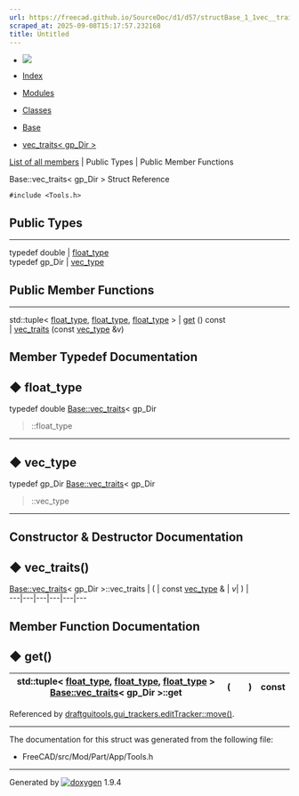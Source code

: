```yaml
---
url: https://freecad.github.io/SourceDoc/d1/d57/structBase_1_1vec__traits_3_01gp__Dir_01_4.html
scraped_at: 2025-09-08T15:17:57.232168
title: Untitled
---
```


  * [ ![](https://www.freecad.org/svg/logo-freecad.svg) ](https://freecadweb.org "FreeCAD")
  * [Index](../../index.html "Index")
  * [Modules](../../modules.html "Modules list")
  * [Classes](../../annotated.html "Annotated list")

  * [Base](../../db/d07/namespaceBase.html)
  * [vec_traits< gp_Dir >](../../d1/d57/structBase_1_1vec__traits_3_01gp__Dir_01_4.html)

[List of all members](../../d1/df0/structBase_1_1vec__traits_3_01gp__Dir_01_4-members.html) | Public Types | Public Member Functions

Base::vec_traits< gp_Dir > Struct Reference

`#include <Tools.h>`

##  Public Types  
  
---  
typedef double | [float_type](../../d1/d57/structBase_1_1vec__traits_3_01gp__Dir_01_4.html#af3e133e993c4ef42a93359801f35faaf)  
typedef gp_Dir | [vec_type](../../d1/d57/structBase_1_1vec__traits_3_01gp__Dir_01_4.html#a19d007d0f268e4ba9a3111fc117ae9e6)  
  
##  Public Member Functions  
  
---  
std::tuple< [float_type](../../d1/d57/structBase_1_1vec__traits_3_01gp__Dir_01_4.html#af3e133e993c4ef42a93359801f35faaf), [float_type](../../d1/d57/structBase_1_1vec__traits_3_01gp__Dir_01_4.html#af3e133e993c4ef42a93359801f35faaf), [float_type](../../d1/d57/structBase_1_1vec__traits_3_01gp__Dir_01_4.html#af3e133e993c4ef42a93359801f35faaf) > | [get](../../d1/d57/structBase_1_1vec__traits_3_01gp__Dir_01_4.html#a0dd59853c1c8f277508cd7cec7e30133) () const  
|
[vec_traits](../../d1/d57/structBase_1_1vec__traits_3_01gp__Dir_01_4.html#acca9311bbb58abb26f9143eb9e60babd)
(const
[vec_type](../../d1/d57/structBase_1_1vec__traits_3_01gp__Dir_01_4.html#a19d007d0f268e4ba9a3111fc117ae9e6)
&v)  
  
## Member Typedef Documentation

## ◆ float_type

typedef double
[Base::vec_traits](../../d9/d76/structBase_1_1vec__traits.html)< gp_Dir
>::float_type  
---  
  
## ◆ vec_type

typedef gp_Dir
[Base::vec_traits](../../d9/d76/structBase_1_1vec__traits.html)< gp_Dir
>::vec_type  
---  
  
## Constructor & Destructor Documentation

## ◆ vec_traits()

[Base::vec_traits](../../d9/d76/structBase_1_1vec__traits.html)< gp_Dir >::vec_traits  | ( | const [vec_type](../../d1/d57/structBase_1_1vec__traits_3_01gp__Dir_01_4.html#a19d007d0f268e4ba9a3111fc117ae9e6) & | _v_| ) |   
---|---|---|---|---|---  
  
## Member Function Documentation

## ◆ get()

std::tuple< [float_type](../../d1/d57/structBase_1_1vec__traits_3_01gp__Dir_01_4.html#af3e133e993c4ef42a93359801f35faaf), [float_type](../../d1/d57/structBase_1_1vec__traits_3_01gp__Dir_01_4.html#af3e133e993c4ef42a93359801f35faaf), [float_type](../../d1/d57/structBase_1_1vec__traits_3_01gp__Dir_01_4.html#af3e133e993c4ef42a93359801f35faaf) > [Base::vec_traits](../../d9/d76/structBase_1_1vec__traits.html)< gp_Dir >::get  | ( | | ) |  const  
---|---|---|---|---  
  
Referenced by
[draftguitools.gui_trackers.editTracker::move()](../../d3/dce/classdraftguitools_1_1gui__trackers_1_1editTracker.html#a6e4a060566362b1db0b5ea44c9874297).

* * *

The documentation for this struct was generated from the following file:

  * FreeCAD/src/Mod/Part/App/Tools.h

* * *

Generated by
[![doxygen](../../doxygen.svg)](https://www.doxygen.org/index.html) 1.9.4

